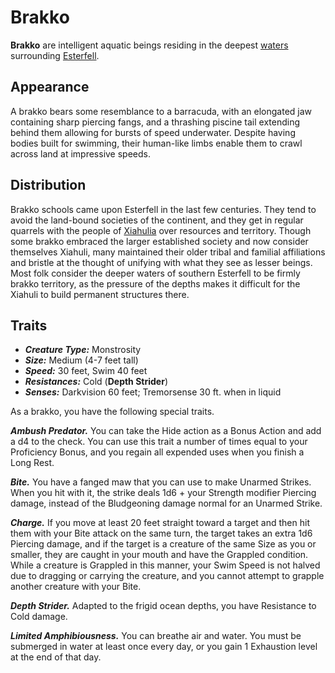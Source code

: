 # Brakko

**Brakko** are intelligent aquatic beings residing in the deepest [waters](../../../ch-4-esterfell-gazetteer/coasts-of-esterfell) surrounding [Esterfell](../../../ch-4-esterfell-gazetteer/esterfell/).

## Appearance

A brakko bears some resemblance to a barracuda, with an elongated jaw containing sharp piercing fangs, and a thrashing piscine tail extending behind them allowing for bursts of speed underwater. Despite having bodies built for swimming, their human-like limbs enable them to crawl across land at impressive speeds.

## Distribution

Brakko schools came upon Esterfell in the last few centuries. They tend to avoid the land-bound societies of the continent, and they get in regular quarrels with the people of [Xiahulia](../../../ch-2-people-of-mote/societies/xiahulia.md) over resources and territory. Though some brakko embraced the larger established society and now consider themselves Xiahuli, many maintained their older tribal and familial affiliations and bristle at the thought of unifying with what they see as lesser beings. Most folk consider the deeper waters of southern Esterfell to be firmly brakko territory, as the pressure of the depths makes it difficult for the Xiahuli to build permanent structures there.

## Traits

- _**Creature Type:**_ Monstrosity
- _**Size:**_ Medium (4-7 feet tall)
- _**Speed:**_ 30 feet, Swim 40 feet
- _**Resistances:**_ Cold (**Depth Strider**)
- _**Senses:**_ Darkvision 60 feet; Tremorsense 30 ft. when in liquid

As a brakko, you have the following special traits.

_**Ambush Predator.**_ You can take the Hide action as a Bonus Action and add a d4 to the check. You can use this trait a number of times equal to your Proficiency Bonus, and you regain all expended uses when you finish a Long Rest.

_**Bite.**_ You have a fanged maw that you can use to make Unarmed Strikes. When you hit with it, the strike deals 1d6 + your Strength modifier Piercing damage, instead of the Bludgeoning damage normal for an Unarmed Strike.

_**Charge.**_ If you move at least 20 feet straight toward a target and then hit them with your Bite attack on the same turn, the target takes an extra 1d6 Piercing damage, and if the target is a creature of the same Size as you or smaller, they are caught in your mouth and have the Grappled condition. While a creature is Grappled in this manner, your Swim Speed is not halved due to dragging or carrying the creature, and you cannot attempt to grapple another creature with your Bite.

_**Depth Strider.**_ Adapted to the frigid ocean depths, you have Resistance to Cold damage.

_**Limited Amphibiousness.**_ You can breathe air and water. You must be submerged in water at least once every day, or you gain 1 Exhaustion level at the end of that day.

